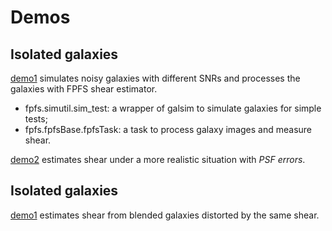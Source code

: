 # Demos

## Isolated galaxies
[demo1](../notebooks/demos/demo1.ipynb)
simulates noisy galaxies with different SNRs and processes the galaxies with FPFS
shear estimator.
+   fpfs.simutil.sim_test: a wrapper of galsim to simulate galaxies for simple tests;
+   fpfs.fpfsBase.fpfsTask: a task to process galaxy images and measure shear.

[demo2](../notebooks/demos/demo2.ipynb)
estimates shear under a more realistic situation with *PSF errors*.


## Isolated galaxies
[demo1]()
estimates shear from blended galaxies distorted by the same shear.
